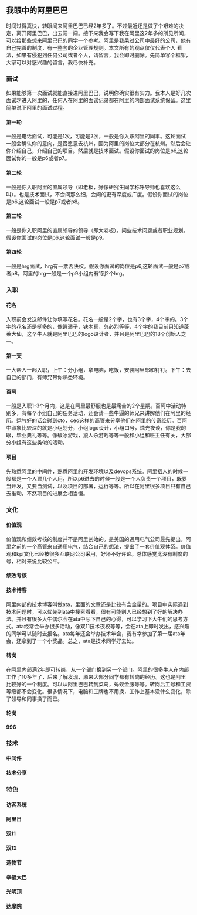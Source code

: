 ## 我眼中的阿里巴巴
时间过得真快，转眼间来阿里巴巴已经2年多了。不过最近还是做了个艰难的决定，离开阿里巴巴，出去闯一闯。接下来我会写下我在阿里这2年多的所见所闻，
可以给那些想来阿里巴巴的同学一个参考。阿里是我呆过公司中最好的公司，他有自己完善的制度，有一整套的企业管理规则。本文所有的观点仅仅代表个人
看法，如果有侵犯到任何公司或者个人，请留言，我会即时删除。先简单写个框架，大家可以对感兴趣的留言，我尽快补充。

### 面试
如果能够第一次面试就能直接进阿里巴巴，说明你确实很有实力。我本人是好几次面试才进入阿里的，任何人在阿里的面试记录都在阿里的内部面试系统保留。这里简单说下阿里的面试过程。

#### 第一轮
一般是电话面试，可能是1次，可能是2次，一般是你入职阿里的同事。这轮面试一般会确认你的意向，是否愿意去杭州，因为阿里的岗位大部分在杭州。然后会让你介绍自己，介绍自己的项目。然后就是技术面试。假设你面试的岗位是p6,这轮面试你的一般是p6或者p7。

#### 第二轮
一般是你入职阿里的直属领导（即老板，好像研究生同学称呼导师也喜欢这么叫）。也是技术面试，不会问那么细，会问的更有深度或广度。假设你面试的岗位是p6,这轮面试一般是p7或者p8。

#### 第三轮
一般是你入职阿里的直属领导的领导（即大老板）。问些技术问题或者职业规划。假设你面试的岗位是p6,这轮面试一般是p9。

#### 第四轮
一般是hrg面试，hrg有一票否决权。假设你面试的岗位是p6,这轮面试一般是p7或者p8。阿里的hrg一般是一个p9小组内有1到2个hrg。

### 入职

#### 花名
入职前会发送邮件让你填写花名。花名一般是2个字，也有3个字，4个字的。3个字的花名还是挺多的，像逍遥子，铁木真，忽必烈等等，4个字的我目前只知道蓬莱大仙，这个牛人就是阿里巴巴的logo设计者，并且是阿里巴巴的18个创始人之一。

#### 第一天
一大帮人一起入职，上午：分小组，拿电脑，吃饭，安装阿里郎和钉钉。下午：去自己的部门，有师兄带你熟悉环境。

#### 百阿
一般是入职1-3个月内，这是在阿里最舒服也是最痛苦的2个星期。百阿中活动特别多，有每个小组自己的任务活动，还会请一些牛逼的师兄来讲解他们在阿里的经历。运气好的话会碰到cto，ceo这样的高管来分享他们在阿里的传奇经历。百阿中印象比较深的就是小组划分，小组logo设计，小组口号，烛光夜谈，你是我的眼，毕业典礼等等。像破冰游戏，狼人杀游戏等等一般和小组和班主任有关，大部分小组有这些类似的活动。

#### 项目
先熟悉阿里的中间件，熟悉阿里的开发环境以及devops系统。阿里招人的时候一般都是一个人顶几个人用，所以p6进去的时候一般是一个人负责一个项目，既要当开发，又要当测试，以及项目的部署，运行等等。所以在阿里很多项目只有自己去推动，不然项目的进展会相当慢。

### 文化

#### 价值观
价值观和绩效考核的制度并不是阿里创始的。是美国的通用电气公司最先提出，阿里之前的一个高管来自通用电气，结合自己的想法，提出了一套价值观体系。价值观和kpi文化已经被很多互联网公司采用，好坏不好评论。总体感觉比没有制度的号，相对来说比较公平。

#### 绩效考核

#### 技术博客
阿里内部的技术博客叫做ata，里面的文章还是比较有含金量的。项目中实际遇到技术问题时，可以优先到ata中搜索看看，很有可能别人已经想到了好的解决办法。并且有很多大牛偶尔会在ata中写下自己的心得，可以学习下大牛们的思考方式。ata经常会举办很多活动，像双11技术夜校等等，会在ata上即时发出，感兴趣的同学可以随时去报名。ata每年还会举办技术年会，我有幸参加了第一届ata年会，还拿到了一个小奖品。总之，ata是技术同学好去处。

#### 转岗
在阿里内部满2年即可转岗，从一个部门换到另一个部门。阿里的很多牛人在内部工作了10多年了，后来了解发现，原来大部分同学都有转岗的经历。这也是阿里比较好的一个制度。可以从阿里巴巴转到菜鸟，蚂蚁金服等等。转岗后工号和工资等级都不会变化。很多情况下，电脑和工牌也不用换，工作上基本没什么变化，除了领导和同事换了而已。

#### 轮岗

#### 996

### 技术

#### 中间件

#### 技术分享

### 特色

#### 访客系统

#### 阿里日

#### 双11

#### 双12

#### 造物节

#### 幸福大巴

#### 光明顶

#### 达摩院


